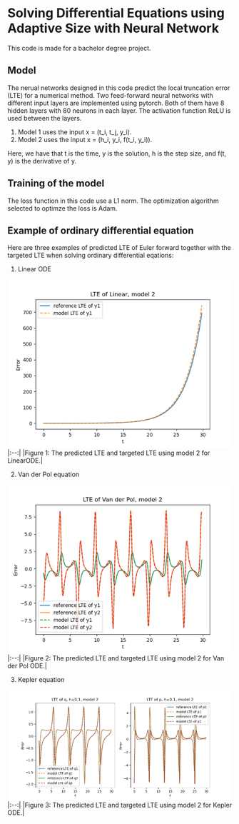 # Solving Differential Equations using Adaptive Size with Neural Network
This code is made for a bachelor degree project. 

## Model
The nerual networks designed in this code predict the local truncation error (LTE) for a numerical method. 
Two feed-forward neural networks with different input layers are implemented using pytorch. 
Both of them have 8 hidden layers with 80 neurons in each layer. The activation function ReLU is used between the layers.
1. Model 1 uses the input x = (t_i, t_j, y_i).
2. Model 2 uses the input x = (h_i, y_i, f(t_i, y_i)).

Here, we have that t is the time, y is the solution, h is the step size, and f(t, y) is the derivative of y. 

## Training of the model
The loss function in this code use a L1 norm. The optimization algorithm selected to optimze the loss is Adam.

## Example of ordinary differential equation
Here are three examples of predicted LTE of Euler forward together with the targeted LTE when solving ordinary differential eqations:

1. Linear ODE

![LinearODE](https://github.com/WilliamN-50/Kex/blob/main/figure/LinearODE/model2_RN_LinearODE1_h%3D0.1.png)
|:--:| 
|Figure 1: The predicted LTE and targeted LTE using model 2 for LinearODE.|

2. Van der Pol equation

![VanderPol](https://github.com/WilliamN-50/Kex/blob/main/figure/VanderPol/model2_RN_VanderPol_%5B0%2C10%5D_100batch_60ep_1000p_lr1e-4_h%3D01.png)
|:--:| 
|Figure 2: The predicted LTE and targeted LTE using model 2 for Van der Pol ODE.|

3. Kepler equation

![Kepler](https://github.com/WilliamN-50/Kex/blob/main/figure/Kepler/model2_RN_Kepler_500batch_75ep_lr5e-4_h%3D01.png)
|:--:| 
|Figure 3: The predicted LTE and targeted LTE using model 2 for Kepler ODE.|
